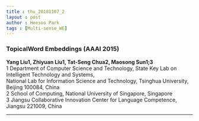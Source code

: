 ```yaml
---
title : thu_20181107_2
layout : post
author : Heesoo Park
tags : [Multi-sense_WE]
---
```


<h3>TopicalWord Embeddings (AAAI 2015)</h3>


<p>

<b>Yang Liu1, Zhiyuan Liu1, Tat-Seng Chua2, Maosong Sun1;3</b><br/>
1 Department of Computer Science and Technology, State Key Lab on Intelligent Technology and Systems,<br/>
National Lab for Information Science and Technology, Tsinghua University, Beijing 100084, China<br/>
2 School of Computing, National University of Singapore, Singapore<br/>
3 Jiangsu Collaborative Innovation Center for Language Competence, Jiangsu 221009, China<br/>




</p>

<hr />
<p>
</p>
